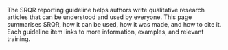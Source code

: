 The SRQR <span class="defined" data-bs-toggle="offcanvas" href="#reporting_guideline" aria-controls="offcanvasExample" role="button">reporting guideline</span> helps authors write qualitative research articles that can be understood and used by <span class="defined" data-bs-toggle="offcanvas" href="#research_consumers" aria-controls="offcanvasExample" role="button">everyone</span>. This page summarises SRQR, how it can be used, how it was made, and how to cite it. Each guideline item links to more information, examples, and relevant training.
<!--
Although there is much debate about standards for methodological rigor in qualitative research,13,14,18–20 there is widespread agreement about the need for clear and complete reporting.14,21,22 Optimal reporting would enable editors, reviewers, other researchers, and practitioners to critically appraise qualitative studies and apply and synthesize the results. One important step in improving the quality of reporting is to formulate and define clear reporting standards. * Could use this as a before / after quote?

‘Reporting guidelines help me structure my drafts and develop a strong foundation and habits as I write. I use them when teaching and hope that my students continue to use them.’

 As a junior scientist it gives me conﬁdence to request the reporting of a certain piece of information knowing I have the backing of STROBE’’ (group 3).

After: 
-->